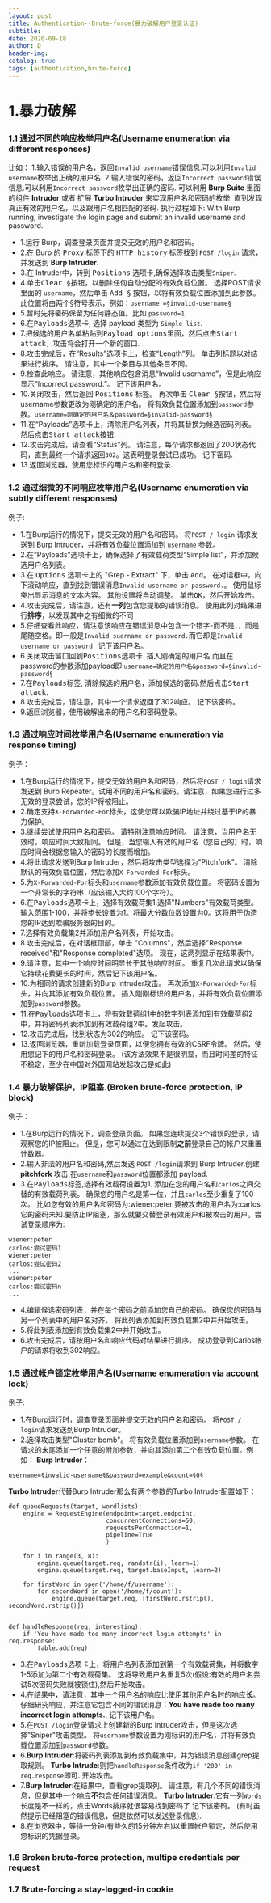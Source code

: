 ```yaml
--- 
layout: post
title: Authentication--Brute-force(暴力破解用户登录认证)
subtitle:
date: 2020-09-18
author: D
header-img:
catalog: true
tags: [authentication,brute-force]
---
```

# 1.暴力破解
### 1.1 通过不同的响应枚举用户名(Username enumeration via different responses)
比如：
1.输入错误的用户名，返回`Invalid username`错误信息.可以利用`Invalid username`枚举出正确的用户名.
2.输入错误的密码，返回`Incorrect password`错误信息.可以利用`Incorrect password`枚举出正确的密码.
可以利用 **Burp Suite** 里面的组件 **Intruder** 或者 扩展 **Turbo Intruder** 来实现用户名和密码的枚举.
直到发现真正有效的用户名，以及跟用户名相匹配的密码.
执行过程如下:
With Burp running, investigate the login page and submit an invalid username and password. 
- 1.运行 Burp，调查登录页面并提交无效的用户名和密码。
- 2.在 Burp 的 <kbd>Proxy</kbd> 标签下的 <kbd>HTTP history</kbd> 标签找到 `POST /login` 请求，并发送到 **Burp Intruder**.
- 3.在 Intruder中，转到 <kbd>Positions</kbd> 选项卡,确保选择攻击类型`Sniper`.
- 4.单击<kbd>Clear §</kbd>按钮，以删除任何自动分配的有效负载位置。 选择POST请求里面的 `username`，然后单击 <kbd>Add §</kbd> 按钮，以将有效负载位置添加到此参数。 
      此位置将由两个§符号表示，例如：`username =§invalid-username§`
- 5.暂时先将密码保留为任何静态值。比如 `password=1`
- 6.在<kbd>Payloads</kbd>选项卡, 选择 payload 类型为 `Simple list`.
- 7.把候选的用户名单粘贴到<kbd>Payload options</kbd>里面，然后点击<kbd>Start attack</kbd>，攻击将会打开一个新的窗口.
- 8.攻击完成后，在“Results”选项卡上，检查“Length”列。 单击列标题以对结果进行排序。 请注意，其中一个条目与其他条目不同。
- 9.检查此响应。 请注意，其他响应包含消息“Invalid username”，但是此响应显示“Incorrect password.”。 记下该用户名。                                                                    
- 10.关闭攻击，然后返回 <kbd>Positions</kbd> 标签。 再次单击 <kbd>Clear §</kbd>按钮，然后将username参数更改为刚确定的用户名。 
      将有效负载位置添加到`password`参数。`username=刚确定的用户名＆password=§invalid-password§`
- 11.在“Payloads”选项卡上，清除用户名列表，并将其替换为候选密码列表。 然后点击<kbd>Start attack</kbd>按钮.
- 12.攻击完成后，请查看“Status”列。 请注意，每个请求都返回了200状态代码，直到最终一个请求返回`302`。这表明登录尝试已成功。 记下密码.
- 13.返回浏览器，使用您标识的用户名和密码登录.

### 1.2 通过细微的不同响应枚举用户名(Username enumeration via subtly different responses)
例子:
- 1.在Burp运行的情况下，提交无效的用户名和密码。 将`POST / login` 请求发送到 Burp Intruder，并将有效负载位置添加到 `username` 参数。
- 2.在“Payloads”选项卡上，确保选择了有效载荷类型“Simple list”，并添加候选用户名列表。
- 3.在 <kbd>Options</kbd> 选项卡上的 "Grep - Extract" 下，单击 <kbd>Add</kbd>。 在对话框中，向下滚动响应，直到找到错误消息`Invalid username or password.`。
      使用鼠标突出显示消息的文本内容。 其他设置将自动调整。 单击<kbd>OK</kbd>，然后开始攻击。
- 4.攻击完成后，请注意，还有**一列**包含您提取的错误消息。 使用此列对结果进行**排序**，以发现其中之有细微的不同
- 5.仔细查看此响应，请注意该响应在错误消息中包含一个错字-而不是`.`，而是尾随空格。即一般是`Invalid suername or password.`而它却是`Invalid username or password ` 记下该用户名。
- 6.关闭攻击窗口回到<kbd>Positions</kbd>选项卡. 插入刚确定的用户名,而且在password的参数添加payload即:`username=确定的用户名&password=§invalid-password§`
- 7.在<kbd>Payloads</kbd>标签, 清除候选的用户名，添加候选的密码.然后点击<kbd>Start attack</kbd>. 
- 8.攻击完成后，请注意，其中一个请求返回了302响应。 记下该密码。
- 9.返回浏览器，使用破解出来的用户名和密码登录。

### 1.3 通过响应时间枚举用户名(Username enumeration via response timing)
例子：
- 1.在Burp运行的情况下，提交无效的用户名和密码，然后将`POST / login`请求发送到 Burp Repeater。试用不同的用户名和密码。请注意，如果您进行过多无效的登录尝试，您的IP将被阻止。
- 2.确定支持`X-Forwarded-For`标头，这使您可以欺骗IP地址并绕过基于IP的暴力保护。
- 3.继续尝试使用用户名和密码。 请特别注意响应时间。 请注意，当用户名无效时，响应时间大致相同。 但是，当您输入有效的用户名（您自己的）时，响应时间会根据您输入的密码的长度而增加。
- 4.将此请求发送到Burp Intruder，然后将攻击类型选择为"Pitchfork"。 清除默认的有效负载位置，然后添加`X-Forwarded-For`标头。
- 5.为`X-Forwarded-For`标头和`username`参数添加有效负载位置。 将密码设置为一个非常长的字符串（应该输入大约100个字符）。
- 6.在<kbd>Payloads</kbd>选项卡上，选择有效载荷集1.选择"Numbers"有效载荷类型。 输入范围1-100，并将步长设置为1。将最大分数位数设置为0。这将用于伪造您的IP达到欺骗服务器的目的。
- 7.选择有效负载集2并添加用户名列表，开始攻击。
- 8.攻击完成后，在对话框顶部，单击 "Columns"，然后选择"Response received"和"Response completed"选项。 现在，这两列显示在结果表中。
- 9.请注意，其中一个响应时间明显长于其他响应时间。 重复几次此请求以确保它持续花费更长的时间，然后记下该用户名。
- 10.为相同的请求创建新的Burp Intruder攻击。 再次添加`X-Forwarded-For`标头，并向其添加有效负载位置。 插入刚刚标识的用户名，并将有效负载位置添加到`password`参数。
- 11.在<kbd>Payloads</kbd>选项卡上，将有效载荷组1中的数字列表添加到有效载荷组2中，并将密码列表添加到有效载荷组2中。发起攻击。
- 12.攻击完成后，找到状态为302的响应。 记下该密码。
- 13.返回浏览器，重新加载登录页面，以便您拥有有效的CSRF令牌。 然后，使用您记下的用户名和密码登录。
(该方法效果不是很明显，而且时间差的特征不稳定，至少在中国对外国网站发起攻击是如此)

### 1.4 暴力破解保护，IP阻塞.(Broken brute-force protection, IP block)
例子：
- 1.在Burp运行的情况下，调查登录页面。 如果您连续提交3个错误的登录，请观察您的IP被阻止。 但是，您可以通过在达到限制**之前**登录自己的帐户来重置计数器。
- 2.输入非法的用户名和密码,然后发送 `POST /login`请求到 Burp Intruder.创建 **pitchfork** 攻击,在`username`和`password`位置都添加 payload.
- 3.在<kbd>Payloads</kbd>标签,选择有效载荷设置为1. 添加在您的用户名和`carlos`之间交替的有效载荷列表。 确保您的用户名是第一位，并且`carlos`至少重复了100次。
      比如您有效的用户名和密码为:wiener:peter  要被攻击的用户名为:carlos 它的密码未知.要防止IP阻塞，那么就要交替登录有效用户和被攻击的用户。尝试登录顺序为:
```
wiener:peter
carlos:尝试密码1
wiener:peter
carlos:尝试密码2
...
wiener:peter
carlos:尝试密码n
...
```
- 4.编辑候选密码列表，并在每个密码之前添加您自己的密码。 确保您的密码与另一个列表中的用户名对齐。 将此列表添加到有效负载集2中并开始攻击。
- 5.将此列表添加到有效负载集2中并开始攻击。
- 6.攻击完成后，请按用户名和响应代码对结果进行排序。 成功登录到Carlos帐户的请求将收到302响应。

### 1.5 通过帐户锁定枚举用户名(Username enumeration via account lock)
例子:
- 1.在Burp运行时，调查登录页面并提交无效的用户名和密码。 将`POST / login`请求发送到Burp Intruder。
- 2.选择攻击类型"Cluster bomb"。 将有效负载位置添加到`username`参数。 在请求的末尾添加一个任意的附加参数，并向其添加第二个有效负载位置。例如：
**Burp Intruder**：
```
username=§invalid-username§&password=example&count=§0§
```
**Turbo Intruder**代替Burp Intruder那么有两个参数的Turbo Intruder配置如下：
```
def queueRequests(target, wordlists):
    engine = RequestEngine(endpoint=target.endpoint,
                           concurrentConnections=50,
                           requestsPerConnection=1,
                           pipeline=True
                           )

    for i in range(3, 8):
        engine.queue(target.req, randstr(i), learn=1)
        engine.queue(target.req, target.baseInput, learn=2)

    for firstWord in open('/home/f/username'):
        for secondWord in open('/home/f/count'):
            engine.queue(target.req, [firstWord.rstrip(), secondWord.rstrip()])


def handleResponse(req, interesting):
    if 'You have made too many incorrect login attempts' in req.response:
        table.add(req)
```
- 3.在<kbd>Payloads</kbd>选项卡上，将用户名列表添加到第一个有效载荷集，并将数字1-5添加为第二个有效载荷集。 这将导致用户名重复5次(假设:有效的用户名尝试5次密码失败就被锁住),然后开始攻击。
- 4.在结果中，请注意，其中一个用户名的响应比使用其他用户名时的响应**长**。 仔细研究响应，并注意它包含不同的错误消息：**You have made too many incorrect login attempts.**, 记下该用户名。
- 5.在`POST /login`登录请求上创建新的Burp Intruder攻击，但是这次选择"Sniper"攻击类型。 将`username`参数设置为刚标识的用户名，并将有效负载位置添加到`password`参数。
- 6.**Burp Intruder**:将密码列表添加到有效负载集中，并为错误消息创建grep提取规则。
    **Turbo Intrude**:则把`handleResponse`条件改为`if '200' in req.response`即可. 开始攻击。
- 7.**Burp Intruder**:在结果中，查看grep提取列。 请注意，有几个不同的错误消息，但是其中一个响应**不**包含任何错误消息。
    **Turbo Intruder**:它有一列`Words`长度是不一样的，点击Words排序就很容易找到密码了 记下该密码。
      (有时虽然提示已经阻塞的错误信息，但是依然可以发送登录信息).
- 8.在浏览器中，等待一分钟(有些久的15分钟左右)以重置帐户锁定，然后使用您标识的凭据登录。

### 1.6 Broken brute-force protection, multipe credentials per request
### 1.7 Brute-forcing a stay-logged-in cookie
